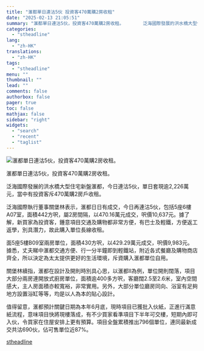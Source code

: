 ```yaml
---
title: "滙都單日連沽5伙 投資客470萬購2房收租"
date: "2025-02-13 21:05:51"
summary: "滙都單日連沽5伙，投資客470萬購2房收租。       泛海國際發展的洪水橋大型住宅新盤滙..."
categories:
  - "stheadline"
lang:
  - "zh-HK"
translations:
  - "zh-HK"
tags:
  - "stheadline"
menu: ""
thumbnail: ""
lead: ""
comments: false
authorbox: false
pager: true
toc: false
mathjax: false
sidebar: "right"
widgets:
  - "search"
  - "recent"
  - "taglist"
---
```


![滙都單日連沽5伙，投資客470萬購2房收租。](https://image.stheadline.com/f/680p0/0x0/100/none/3c2327b15bfac72c015601d357fb19c1/stheadline/inewsmedia/20250213/_2025021321012250504.jpg)

滙都單日連沽5伙，投資客470萬購2房收租。




泛海國際發展的洪水橋大型住宅新盤滙都，今日連沽5伙，單日套現逾2,226萬元，當中有投資客斥470萬購2房戶收租。

泛海國際執行董事關堡林表示，滙都日日有成交，今日再連沽5伙，包括5座6樓A07室，面積442方呎，屬2房間隔，以470.16萬元成交，呎價10,637元。據了解，新買家為投資客，鍾意項目交通及購物都非常方便，有巴士及輕鐵，方便返工返學，別具潛力，故此購入單位長線收租。

面5座5樓B09室兩房單位，面積430方呎，以429.29萬元成交，呎價9,983元。據悉，丈夫睇中滙都交通方便、行一分半鐘即到輕鐵站，附近各式餐廳及購物商店齊全，所以決定為太太提供更好的生活環境，斥資購入滙都單位自用。

關堡林續指，滙都在設計及開則時別具心思，以滙都II為例，單位開則闊落，項目大部分兩房連開放式廚房單位，面積逾400多方呎，客廳闊2.5至2.6米，室內空間感大，主人房面積亦較寬裕，非常實用。另外，大部分單位廳房同向、浴室有足夠地方設置浴缸等等，均是以人為本的貼心設計。

值得留意，滙都預計關鍵日期為本年6月底，現時項目已獲批入伙紙，正進行滿意紙流程，意味項目快將現樓落成，有不少買家看準項目下半年可交樓，短期內即可入伙，令買家在住屋安排上更有預算。項目全盤累積推出796個單位，連同最新成交共沽690伙，佔可售單位近87%。

[stheadline](https://std.stheadline.com/realtime/article/2052652/即時-地產-滙都單日連沽5伙-投資客470萬購2房收租)
